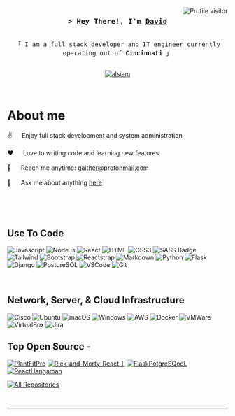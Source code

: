 
<!--
## Hi there 👋
**dagaither/dagaither** is a ✨ _special_ ✨ repository because its `README.md` (this file) appears on your GitHub profile.

Here are some ideas to get you started:

- 🔭 I’m currently working on ...
- 🌱 I’m currently learning ...
- 👯 I’m looking to collaborate on ...
- 🤔 I’m looking for help with ...
- 💬 Ask me about ...
- 📫 How to reach me: ...
- 😄 Pronouns: ...
- ⚡ Fun fact: ...
-->
<!--
<h2 align="center">
  Welcome to Al Siam World!
  <img src="https://media.giphy.com/media/hvRJCLFzcasrR4ia7z/giphy.gif" width="28">
</h2>
-->

<!--
<p align="center">
  <a href="https://github.com/alsiam"><img src="https://readme-typing-svg.herokuapp.com/?lines=Self%20Taught%20Programmer;Front%20End%20Developer;1.5%2B%20years%20of%20coding%20experience;Always%20learning%20new%20things&center=true&width=380&height=45"></a>
</p>

 -->

<a href="https://komarev.com/ghpvc/?username=dagaither">
  <img align="right" src="https://komarev.com/ghpvc/?username=dagaither&label=Visitors&color=brightgreen" alt="Profile visitor" />
</a>

<!--
[![wakatime](https://wakatime.com/badge/user/6cdb55cb-e9cf-4fca-9a72-357bd3d1fdca.svg)](https://wakatime.com/@6cdb55cb-e9cf-4fca-9a72-357bd3d1fdca)
-->


<!-- Intro  -->
<h3 align="center">
        <samp>&gt; Hey There!, I'm
                <b><a target="_blank" href="https://github.com/datagither">David</a></b>
        </samp>
</h3>


<p align="center"> 
  <samp>
    <br>
    「 I am a full stack developer and IT engineer currently operating out of <b>Cincinnati</b> 」
    <br>
    <br>
  </samp>
</p>

<p align="center">
<!--  <a href="https://alsiam.com" target="blank">
  <img src="https://img.shields.io/badge/Website-DC143C?style=for-the-badge&logo=medium&logoColor=white" alt="alsiam" />
 </a> -->
 <a href="https://linkedin.com/in/dagaither" target="_blank">
  <img src="https://img.shields.io/badge/LinkedIn-0077B5?style=for-the-badge&logo=linkedin&logoColor=white" alt="alsiam"/>
 </a>
<!--  <a href="https://twitter.com/_alsiam" target="_blank">
  <img src="https://img.shields.io/badge/Twitter-1DA1F2?style=for-the-badge&logo=twitter&logoColor=white" />
 </a>
 <a href="https://instagram.com/_alsiam" target="_blank">
  <img src="https://img.shields.io/badge/Instagram-fe4164?style=for-the-badge&logo=instagram&logoColor=white" alt="alsiam" />
 </a> 
 <a href="https://facebook.com/alsiam.dev" target="_blank">
  <img src="https://img.shields.io/badge/Facebook-20BEFF?&style=for-the-badge&logo=facebook&logoColor=white" alt="alsiam"  />
  </a>  -->
</p>
<br />

<!-- About Section -->
 # About me
 
<p>
<!--  <img align="right" width="350" src="/assets/programmer.gif" alt="Coding gif" /> -->
  
 ✌️ &emsp; Enjoy full stack development and system administration<br/><br/>
 ❤️ &emsp; Love to writing code and learning new features<br/><br/>
 📧 &emsp; Reach me anytime: gaither@protonmail.com<br/><br/>
 💬 &emsp; Ask me about anything [here](https://github.com/dagaither/dagaither/issues)

</p>

<br/>
<br/>
<br/>

## Use To Code

![Javascript](https://img.shields.io/badge/Javascript-F0DB4F?style=for-the-badge&logo=javascript&logoColor=black)
![Node.js](https://img.shields.io/badge/-Node.js-72bd28?style=for-the-badge&logo=node.js&logoColor=white)
![React](https://img.shields.io/badge/-React-61DBFB?style=for-the-badge&logo=react&logoColor=black)
![HTML](https://img.shields.io/badge/HTML5-E34F26?style=for-the-badge&logo=html5&logoColor=white)
![CSS3](https://img.shields.io/badge/CSS3-1572B6?style=for-the-badge&logo=css3&logoColor=white)
![SASS Badge](https://img.shields.io/badge/Sass-CC6699?style=for-the-badge&logo=sass&logoColor=white)
![Tailwind](https://img.shields.io/badge/Tailwind_CSS-092749?style=for-the-badge&logo=tailwindcss&logoColor=white)
![Bootstrap](https://img.shields.io/badge/Bootstrap-563D7C?style=for-the-badge&logo=bootstrap&logoColor=white)
![Reactstrap](https://img.shields.io/badge/Reactstrap-2E7EEA?style=for-the-badge&logo=reactstrap&logoColor=white)
![Markdown](https://img.shields.io/badge/Markdown-000000?style=for-the-badge&logo=markdown&logoColor=white)
![Python](https://img.shields.io/badge/Python-3776ab?style=for-the-badge&logo=python&logoColor=white)
![Flask](https://img.shields.io/badge/Flask-3281a8?style=for-the-badge&logo=flask&logoColor=white)
![Django](https://img.shields.io/badge/Django-0b703f?style=for-the-badge&logo=django&logoColor=white)
![PostgreSQL](https://img.shields.io/badge/PostgreSQL-008bb9?style=for-the-badge&logo=postgresql&logoColor=white)
![VSCode](https://img.shields.io/badge/Visual_Studio-0078d7?style=for-the-badge&logo=visual%20studio&logoColor=white)
![Git](https://img.shields.io/badge/Git-F05032?style=for-the-badge&logo=git&logoColor=white)

<br/>

## Network, Server, & Cloud Infrastructure
![Cisco](https://img.shields.io/badge/Cisco-34abeb?style=for-the-badge&logo=cisco&logoColor=white)
![Ubuntu](https://img.shields.io/badge/Ubuntu-eb6434?style=for-the-badge&logo=ubuntu&logoColor=white)
![macOS](https://img.shields.io/badge/macOS-ffffff?style=for-the-badge&logo=macos&logoColor=black)
![Windows](https://img.shields.io/badge/windows-34b7eb?style=for-the-badge&logo=windows&logoColor=white)
![AWS](https://img.shields.io/badge/AWS-db7b3b?style=for-the-badge&logo=amazon&logoColor=white)
![Docker](https://img.shields.io/badge/Docker-305ed1?style=for-the-badge&logo=docker&logoColor=white)
![VMWare](https://img.shields.io/badge/VMWare-2886c9?style=for-the-badge&logo=vmware&logoColor=white)
![VirtualBox](https://img.shields.io/badge/VirtualBox-0e2e54?style=for-the-badge&logo=virtualbox&logoColor=white)
![Jira](https://img.shields.io/badge/jira-3462eb?style=for-the-badge&logo=jira&logoColor=white)
<br/>

## Top Open Source -
[![PlantFitPro](https://github-readme-stats.vercel.app/api/pin/?username=dagaither&repo=plant-fit-pro&border_color=7F3FBF&bg_color=0D1117&title_color=C9D1D9&text_color=8B949E&icon_color=7F3FBF)](https://github.com/dagaither/plant-fit-pro)
[![Rick-and-Morty-React-II](https://github-readme-stats.vercel.app/api/pin/?username=dagaither&repo=Rick-and-Morty-React-II&border_color=7F3FBF&bg_color=0D1117&title_color=C9D1D9&text_color=8B949E&icon_color=7F3FBF)](https://github.com/dagaither/Rick-and-Morty-React-II)
[![FlaskPotgreSQooL](https://github-readme-stats.vercel.app/api/pin/?username=dagaither&repo=flask_postgres_school&border_color=7F3FBF&bg_color=0D1117&title_color=C9D1D9&text_color=8B949E&icon_color=7F3FBF)](https://github.com/dagaither/flask_postgres_school)
[![ReactHangaman](https://github-readme-stats.vercel.app/api/pin/?username=dagaither&repo=react-hangman&border_color=7F3FBF&bg_color=0D1117&title_color=C9D1D9&text_color=8B949E&icon_color=7F3FBF)](https://github.com/dagaither/react-hangman)

<p align="left">
  <a href="https://github.com/dagaither?tab=repositories" target="_blank"><img alt="All Repositories" title="All Repositories" src="https://img.shields.io/badge/-All%20Repos-2962FF?style=for-the-badge&logo=koding&logoColor=white"/></a>
</p>

<br/>
<hr/>
<br/>

<!--
<p align="center">
  <a href="https://github.com/alsiam">
    <img src="https://github-readme-streak-stats.herokuapp.com/?user=alsiam&theme=radical&border=7F3FBF&background=0D1117" alt="Saif's GitHub streak"/>
  </a>
</p>

<p align="center">
  <a href="https://github.com/alsiam">
    <img src="https://github-profile-summary-cards.vercel.app/api/cards/profile-details?username=alsiam&theme=radical" alt="Al Siam's GitHub Contribution"/>
  </a>
</p>

<a> 
    <a href="https://github.com/alsiam"><img alt="Al Siam's Github Stats" src="https://denvercoder1-github-readme-stats.vercel.app/api?username=alsiam&show_icons=true&count_private=true&theme=react&border_color=7F3FBF&bg_color=0D1117&title_color=F85D7F&icon_color=F8D866" height="192px" width="49.5%"/></a>
  <a href="https://github.com/alsiam"><img alt="Al Siam's Top Languages" src="https://denvercoder1-github-readme-stats.vercel.app/api/top-langs/?username=alsiam&langs_count=8&layout=compact&theme=react&border_color=7F3FBF&bg_color=0D1117&title_color=F85D7F&icon_color=F8D866" height="192px" width="49.5%"/></a>
  <br/>
</a>


![Al Siam's Graph](https://github-readme-activity-graph.vercel.app/graph?username=alsiam&custom_title=Al%20Siam's%20GitHub%20Activity%20Graph&bg_color=0D1117&color=7F3FBF&line=7F3FBF&point=7F3FBF&area_color=FFFFFF&title_color=FFFFFF&area=true)
